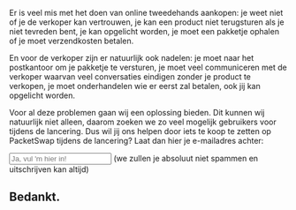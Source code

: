 ---
---

Er is veel mis met het doen van online tweedehands aankopen: je weet niet of je de verkoper kan vertrouwen, je kan een product niet terugsturen als je niet tevreden bent, je kan opgelicht worden, je moet een pakketje ophalen of je moet verzendkosten betalen.

En voor de verkoper zijn er natuurlijk ook nadelen: je moet naar het postkantoor om je pakketje te versturen, je moet veel communiceren met de verkoper waarvan veel conversaties eindigen zonder je product te verkopen, je moet onderhandelen wie er eerst zal betalen, ook jij kan opgelicht worden.

Voor al deze problemen gaan wij een oplossing bieden. Dit kunnen wij natuurlijk niet alleen, daarom zoeken we zo veel mogelijk gebruikers voor tijdens de lancering. Dus wil jij ons helpen door iets te koop te zetten op PacketSwap tijdens de lancering? Laat dan hier je e-mailadres achter:

<input type="text" placeholder="Ja, vul 'm hier in!">
(we zullen je absoluut niet spammen en uitschrijven kan altijd)

<h2>Bedankt.</h2>
